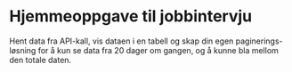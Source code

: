 # Hjemmeoppgave til jobbintervju
Hent data fra API-kall, vis dataen i en tabell og skap din egen paginerings-løsning for å kun se data fra 20 dager om gangen, og å kunne bla mellom den totale daten.
